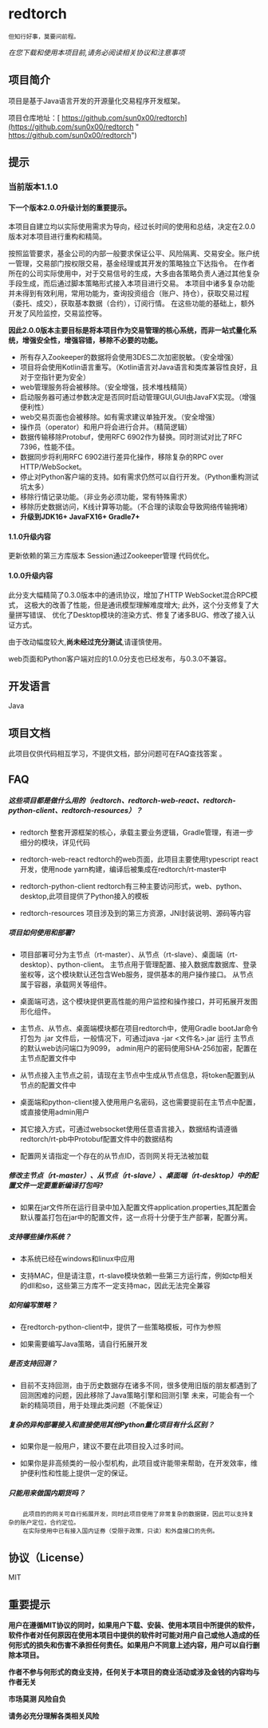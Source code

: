 # redtorch

`但知行好事，莫要问前程。`

*在您下载和使用本项目前,请务必阅读相关协议和注意事项*




## 项目简介

项目是基于Java语言开发的开源量化交易程序开发框架。

项目仓库地址：[ https://github.com/sun0x00/redtorch](https://github.com/sun0x00/redtorch " https://github.com/sun0x00/redtorch")

## 提示

###  当前版本1.1.0

#### 下一个版本2.0.0升级计划的重要提示。

本项目自建立均以实际使用需求为导向，经过长时间的使用和总结，决定在2.0.0版本对本项目进行重构和精简。

按照监管要求，基金公司的内部一般要求保证公平、风险隔离、交易安全。账户统一管理，交易部门按权限交易，基金经理或其开发的策略独立下达指令。
在作者所在的公司实际使用中，对于交易信号的生成，大多由各策略负责人通过其他复杂手段生成，而后通过脚本策略形式接入本项目进行交易。
本项目中诸多复杂功能并未得到有效利用，常用功能为，查询投资组合（账户、持仓），获取交易过程（委托、成交），获取基本数据（合约），订阅行情。
在这些功能的基础上，额外开发了风险监控，交易监控等。

**因此2.0.0版本主要目标是将本项目作为交易管理的核心系统，而非一站式量化系统，增强安全性，增强容错，移除不必要的功能。**

 + 所有存入Zookeeper的数据将会使用3DES二次加密脱敏。（安全增强）
 + 项目将会使用Kotlin语言重写。（Kotlin语言对Java语言和类库兼容性良好，且对于空指针更为安全）
 + web管理服务将会被移除。（安全增强，技术堆栈精简）
 + 启动服务器可通过参数决定是否同时启动管理GUI,GUI由JavaFX实现。（增强便利性）
 + web交易页面也会被移除。如有需求建议单独开发。（安全增强）
 + 操作员（operator）和用户将会进行合并。（精简逻辑）
 + 数据传输移除Protobuf，使用RFC 6902作为替换。同时测试对比了RFC 7396，性能不佳。
 + 数据同步将利用RFC 6902进行差异化操作，移除复杂的RPC over HTTP/WebSocket。
 + 停止对Python客户端的支持。如有需求仍然可以自行开发。（Python重构测试坑太多）
 + 移除行情记录功能。（非业务必须功能，常有特殊需求）
 + 移除历史数据访问，K线计算等功能。（不合理的读取会导致网络传输拥堵）
 + **升级到JDK16+ JavaFX16+ Gradle7+**

#### 1.1.0升级内容

更新依赖的第三方库版本
Session通过Zookeeper管理
代码优化。

#### 1.0.0升级内容

此分支大幅精简了0.3.0版本中的通讯协议，增加了HTTP WebSocket混合RPC模式，
这极大的改善了性能，但是通讯模型理解难度增大; 此外，这个分支修复了大量拼写错误、
优化了Desktop模块的渲染方式、修复了诸多BUG、修改了接入认证方式。

由于改动幅度较大,**尚未经过充分测试**,请谨慎使用。

web页面和Python客户端对应的1.0.0分支也已经发布，与0.3.0不兼容。



## 开发语言
Java

## 项目文档
此项目仅供代码相互学习，不提供文档，部分问题可在FAQ查找答案 。

## FAQ

##### 这些项目都是做什么用的（redtorch、redtorch-web-react、redtorch-python-client、redtorch-resources）？

+ redtorch 整套开源框架的核心，承载主要业务逻辑，Gradle管理，有进一步细分的模块，详见代码


+ redtorch-web-react redtorch的web页面，此项目主要使用typescript react开发，使用node yarn构建，编译后被集成在redtorch/rt-master中


+ redtorch-python-client redtorch有三种主要访问形式，web、python、desktop,此项目提供了Python接入的模板


+ redtorch-resources 项目涉及到的第三方资源，JNI封装说明、源码等内容


##### 项目如何使用和部署?


+ 项目部署可分为主节点（rt-master）、从节点（rt-slave）、桌面端（rt-desktop）、python-client。
    主节点用于管理配置、接入数据库数据库、登录鉴权等，这个模块默认还包含Web服务，提供基本的用户操作接口。
    从节点属于容器，承载网关等组件。
  
+ 桌面端可选，这个模块提供更高性能的用户监控和操作接口，并可拓展开发图形化组件。 
  
+ 主节点、从节点、桌面端模块都在项目redtorch中，使用Gradle bootJar命令打包为 .jar 文件后，一般情况下，可通过java -jar <文件名>.jar 运行
    主节点的默认web访问端口为9099， admin用户的密码使用SHA-256加密，配置在主节点配置文件中
  
+ 从节点接入主节点之前，请现在主节点中生成从节点信息，将token配置到从节点的配置文件中 
  
+ 桌面端和python-client接入使用用户名密码，这也需要提前在主节点中配置，或直接使用admin用户 
  
+ 其它接入方式，可通过websocket使用任意语言接入，数据结构请遵循redtorch/rt-pb中Protobuf配置文件中的数据结构
  
+ 配置网关请指定一个存在的从节点ID，否则网关将无法被加载


##### 修改主节点（rt-master）、从节点（rt-slave）、桌面端（rt-desktop）中的配置文件一定要重新编译打包吗?


+ 如果在jar文件所在运行目录中加入配置文件application.properties,其配置会默认覆盖打包在jar中的配置文件，这一点将十分便于生产部署，配置分离。


##### 支持哪些操作系统？

+ 本系统已经在windows和linux中应用
  
+ 支持MAC，但是请注意，rt-slave模块依赖一些第三方运行库，例如ctp相关的dll和so，这些第三方库不一定支持mac，因此无法完全兼容


##### 如何编写策略？


+ 在redtorch-python-client中，提供了一些策略模板，可作为参照
    
+ 如果需要编写Java策略，请自行拓展开发


##### 是否支持回测？


+ 目前不支持回测，由于历史数据存在诸多不同，很多使用旧版的朋友都遇到了回测困难的问题，因此移除了Java策略引擎和回测引擎
    未来，可能会有一个新的精简项目，用于处理此类问题（不能保证）


##### 复杂的异构部署接入和直接使用其他Python量化项目有什么区别？

+ 如果你是一般用户，建议不要在此项目投入过多时间。 
  
+ 如果你是非高频类的一般小型机构，此项目或许能带来帮助，在开发效率，维护便利性和性能上提供一定的保证。


##### 只能用来做国内期货吗？
```
    此项目的的网关可自行拓展开发，同时此项目使用了非常复杂的数据键，因此可以支持复杂的账户定位，合约定位。
    在实际使用中已有接入国内证券（受限于政策，只读）和外盘接口的先例。
```


## 协议（License）
MIT

## 重要提示

**用户在遵循MIT协议的同时，如果用户下载、安装、使用本项目中所提供的软件，软件作者对任何原因在使用本项目中提供的软件时可能对用户自己或他人造成的任何形式的损失和伤害不承担任何责任。如果用户不同意上述内容，用户可以自行删除本项目。**

**作者不参与何形式的商业支持，任何关于本项目的商业活动或涉及金钱的内容均与作者无关**

**市场莫测 风险自负**

**请务必充分理解各类相关风险**